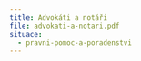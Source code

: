 ```yaml
---
title: Advokáti a notáři
file: advokati-a-notari.pdf
situace:
  - pravni-pomoc-a-poradenstvi
---
```

